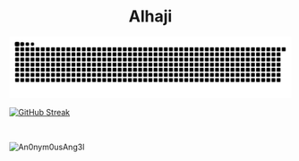 <h1 align="center"><b>Alhaji</b></h1>

<!--<h2 align="center"><b><i><a href="https://alhaji-sama.netlify.app/terminal">Portfolio</a></i></b></h2> -->





![Snake animation](./assets/grid-snake.svg)

[![GitHub Streak](https://github-readme-streak-stats.herokuapp.com?user=An0nym0usAng3l&theme=nightowl)]([https://git.io/streak-stats](https://github-readme-streak-stats.herokuapp.com?user=An0nym0usAng3l&theme=nightowl))
<!-- <a href="https://github-readme-streak-stats.herokuapp.com?user=An0nym0usAng3l&theme=nightowl" align="center">
  <img align="center" src="https://github-readme-streak-stats.herokuapp.com?user=An0nym0usAng3l&theme=nightowl" />
</a> -->
<!--<a href="https://github-readme-stats.vercel.app/api?username=An0nym0usAng3l&count_private=true&show_icons=true&theme=nightowl">
  <img align="center" src="https://github-readme-stats.vercel.app/api?username=An0nym0usAng3l&count_private=true&show_icons=true&theme=nightowl" />
</a>
<br />
<a href="https://github-readme-stats.vercel.app/api/wakatime?username=@An0nym0usAng3l">
  <img align="center" src="https://github-readme-stats.vercel.app/api/wakatime?username=@An0nym0usAng3l&theme=nightowl&v=2" />
</a>
<a href="https://github-readme-stats.vercel.app/api/top-langs/?username=An0nym0usAng3l">
  <img align="center" src="https://github-readme-stats.vercel.app/api/top-langs/?username=An0nym0usAng3l&theme=nightowl" />
</a> -->
<br />
<p align="left"> <img src="https://komarev.com/ghpvc/?username=An0nym0usAng3l&label=Profile%20views&color=001727&style=plastic&label=Profile+Hits" alt="An0nym0usAng3l" /> </p>



<!--
**An0nym0usAng3l/An0nym0usAng3l** is a ✨ _special_ ✨ repository because its `README.md` (this file) appears on your GitHub profile.

Here are some ideas to get you started:

- 🔭 I’m currently working on ...
- 🌱 I’m currently learning ...
- 👯 I’m looking to collaborate on ...
- 🤔 I’m looking for help with ...
- 💬 Ask me about ...
- 📫 How to reach me: ...
- 😄 Pronouns: ...
- ⚡ Fun fact: ...
-->
